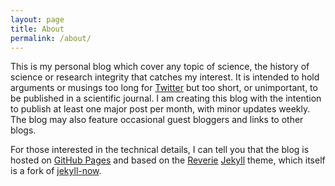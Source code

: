 ```yaml
---
layout: page
title: About
permalink: /about/
---
```


This is my personal blog which cover any topic of science, the history of science or research integrity that catches my interest. It is intended to hold arguments or musings too long for [Twitter](https://twitter.com/MagnusPalmblad) but too short, or unimportant, to be published in a scientific journal. I am creating this blog with the intention to publish at least one major post per month, with minor updates weekly. The blog may also feature occasional guest bloggers and links to other blogs.

For those interested in the technical details, I can tell you that the blog is hosted on [GitHub Pages](https://pages.github.com/) and based on the [Reverie](https://github.com/amitmerchant1990/reverie) [Jekyll](https://jekyllrb.com/) theme, which itself is a fork of [jekyll-now](https://github.com/barryclark/jekyll-now).
&nbsp;  
&nbsp;  
